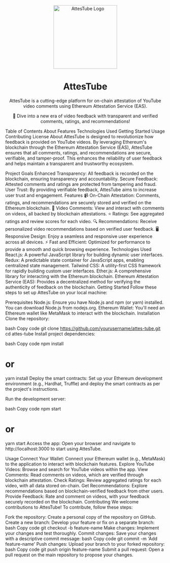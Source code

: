 <div align="center">
  <img src="try.png" alt="AttesTube Logo" width="200"/>
  <h1>AttesTube</h1>
  <p>
    AttesTube is a cutting-edge platform for on-chain attestation of YouTube video comments using Ethereum Attestation Service (EAS).
  </p>
  <p>
    🚀 Dive into a new era of video feedback with transparent and verified comments, ratings, and recommendations!
  </p>
</div>
Table of Contents
About
Features
Technologies Used
Getting Started
Usage
Contributing
License
About
AttesTube is designed to revolutionize how feedback is provided on YouTube videos. By leveraging Ethereum's blockchain through the Ethereum Attestation Service (EAS), AttesTube ensures that all comments, ratings, and recommendations are secure, verifiable, and tamper-proof. This enhances the reliability of user feedback and helps maintain a transparent and trustworthy ecosystem.

Project Goals
Enhanced Transparency: All feedback is recorded on the blockchain, ensuring transparency and accountability.
Secure Feedback: Attested comments and ratings are protected from tampering and fraud.
User Trust: By providing verifiable feedback, AttesTube aims to increase user trust and engagement.
Features
📹 On-Chain Attestation: Comments, ratings, and recommendations are securely stored and verified on the Ethereum blockchain.
💬 Video Comments: View and interact with comments on videos, all backed by blockchain attestations.
⭐ Ratings: See aggregated ratings and review scores for each video.
🔍 Recommendations: Receive personalized video recommendations based on verified user feedback.
🖥️ Responsive Design: Enjoy a seamless and responsive user experience across all devices.
⚡ Fast and Efficient: Optimized for performance to provide a smooth and quick browsing experience.
Technologies Used
React.js: A powerful JavaScript library for building dynamic user interfaces.
Redux: A predictable state container for JavaScript apps, enabling centralized state management.
Tailwind CSS: A utility-first CSS framework for rapidly building custom user interfaces.
Ether.js: A comprehensive library for interacting with the Ethereum blockchain.
Ethereum Attestation Service (EAS): Provides a decentralized method for verifying the authenticity of feedback on the blockchain.
Getting Started
Follow these steps to set up AttesTube on your local machine:

Prerequisites
Node.js: Ensure you have Node.js and npm (or yarn) installed. You can download Node.js from nodejs.org.
Ethereum Wallet: You'll need an Ethereum wallet like MetaMask to interact with the blockchain.
Installation
Clone the repository:

bash
Copy code
git clone https://github.com/yourusername/attes-tube.git
cd attes-tube
Install project dependencies:

bash
Copy code
npm install
# or
yarn install
Deploy the smart contracts: Set up your Ethereum development environment (e.g., Hardhat, Truffle) and deploy the smart contracts as per the project's instructions.

Run the development server:

bash
Copy code
npm start
# or
yarn start
Access the app: Open your browser and navigate to http://localhost:3000 to start using AttesTube.

Usage
Connect Your Wallet: Connect your Ethereum wallet (e.g., MetaMask) to the application to interact with blockchain features.
Explore YouTube Videos: Browse and search for YouTube videos within the app.
View Comments: Read comments on videos, which are verified through blockchain attestation.
Check Ratings: Review aggregated ratings for each video, with all data stored on-chain.
Get Recommendations: Explore recommendations based on blockchain-verified feedback from other users.
Provide Feedback: Rate and comment on videos, with your feedback securely recorded on the blockchain.
Contributing
We welcome contributions to AttesTube! To contribute, follow these steps:

Fork the repository: Create a personal copy of the repository on GitHub.
Create a new branch: Develop your feature or fix on a separate branch:
bash
Copy code
git checkout -b feature-name
Make changes: Implement your changes and test thoroughly.
Commit changes: Save your changes with a descriptive commit message:
bash
Copy code
git commit -m 'Add feature-name'
Push changes: Upload your branch to your forked repository:
bash
Copy code
git push origin feature-name
Submit a pull request: Open a pull request on the main repository to propose your changes.
